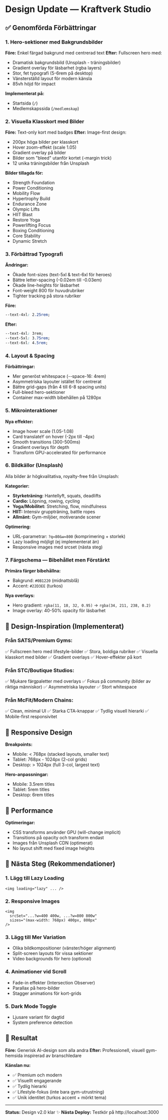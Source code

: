 # Design Update — Kraftverk Studio

## ✅ Genomförda Förbättringar

### 1. Hero-sektioner med Bakgrundsbilder

**Före:** Enkel färgad bakgrund med centrerad text
**Efter:** Fullscreen hero med:
- Dramatisk bakgrundsbild (Unsplash - träningsbilder)
- Gradient overlay för läsbarhet (rgba layers)
- Stor, fet typografi (5-6rem på desktop)
- Vänsterställd layout för modern känsla
- 85vh höjd för impact

**Implementerat på:**
- Startsida (`/`)
- Medlemskapssida (`/medlemskap`)

### 2. Visuella Klasskort med Bilder

**Före:** Text-only kort med badges
**Efter:** Image-first design:
- 200px höga bilder per klasskort
- Hover zoom-effekt (scale 1.05)
- Gradient overlay på bilder
- Bilder som "bleed" utanför kortet (-margin trick)
- 12 unika träningsbilder från Unsplash

**Bilder tillagda för:**
- Strength Foundation
- Power Conditioning  
- Mobility Flow
- Hypertrophy Build
- Endurance Zone
- Olympic Lifts
- HIIT Blast
- Restore Yoga
- Powerlifting Focus
- Boxing Conditioning
- Core Stability
- Dynamic Stretch

### 3. Förbättrad Typografi

**Ändringar:**
- Ökade font-sizes (text-5xl & text-6xl för heroes)
- Bättre letter-spacing (-0.02em till -0.03em)
- Ökade line-heights för läsbarhet
- Font-weight 800 för huvudrubriker
- Tighter tracking på stora rubriker

**Före:**
```css
--text-4xl: 2.25rem;
```

**Efter:**
```css
--text-4xl: 3rem;
--text-5xl: 3.75rem;
--text-6xl: 4.5rem;
```

### 4. Layout & Spacing

**Förbättringar:**
- Mer generöst whitespace (--space-16: 4rem)
- Asymmetriska layouter istället för centrerat
- Bättre grid-gaps (från 4 till 6-8 spacing units)
- Full-bleed hero-sektioner
- Container max-width bibehållen på 1280px

### 5. Mikrointeraktioner

**Nya effekter:**
- Image hover scale (1.05-1.08)
- Card translateY on hover (-2px till -4px)
- Smooth transitions (300-500ms)
- Gradient overlays för depth
- Transform GPU-accelerated för performance

### 6. Bildkällor (Unsplash)

Alla bilder är högkvalitativa, royalty-free från Unsplash:

**Kategorier:**
- **Styrketräning:** Hantellyft, squats, deadlifts
- **Cardio:** Löpning, rowing, cycling
- **Yoga/Mobilitet:** Stretching, flow, mindfulness
- **HIIT:** Intensiv gruppträning, battle ropes
- **Allmänt:** Gym-miljöer, motiverande scener

**Optimering:**
- URL-parametrar: `?q=80&w=800` (komprimering + storlek)
- Lazy loading möjligt (ej implementerat än)
- Responsive images med srcset (nästa steg)

### 7. Färgschema — Bibehållet men Förstärkt

**Primära färger bibehållna:**
- Bakgrund: `#0B1220` (midnattsblå)
- Accent: `#22D3EE` (turkos)

**Nya overlays:**
- Hero gradient: `rgba(11, 18, 32, 0.95)` → `rgba(34, 211, 238, 0.2)`
- Image overlay: 40-50% opacity för läsbarhet

## 🎨 Design-Inspiration (Implementerat)

### Från SATS/Premium Gyms:
✅ Fullscreen hero med lifestyle-bilder
✅ Stora, boldiga rubriker
✅ Visuella klasskort med bilder
✅ Gradient overlays
✅ Hover-effekter på kort

### Från STC/Boutique Studios:
✅ Mjukare färgpaletter med overlays
✅ Fokus på community (bilder av riktiga människor)
✅ Asymmetriska layouter
✅ Stort whitespace

### Från McFit/Modern Chains:
✅ Clean, minimal UI
✅ Starka CTA-knappar
✅ Tydlig visuell hierarki
✅ Mobile-first responsivitet

## 📱 Responsive Design

**Breakpoints:**
- Mobile: < 768px (stacked layouts, smaller text)
- Tablet: 768px - 1024px (2-col grids)
- Desktop: > 1024px (full 3-col, largest text)

**Hero-anpassningar:**
- Mobile: 3.5rem titles
- Tablet: 5rem titles  
- Desktop: 6rem titles

## 🚀 Performance

**Optimeringar:**
- CSS transforms använder GPU (will-change implicit)
- Transitions på opacity och transform endast
- Images från Unsplash CDN (optimerat)
- No layout shift med fixed image heights

## 📝 Nästa Steg (Rekommendationer)

### 1. Lägg till Lazy Loading
```tsx
<img loading="lazy" ... />
```

### 2. Responsive Images
```tsx
<img 
  srcSet="...?w=400 400w, ...?w=800 800w"
  sizes="(max-width: 768px) 400px, 800px"
/>
```

### 3. Lägg till Mer Variation
- Olika bildkompositioner (vänster/höger alignment)
- Split-screen layouts för vissa sektioner
- Video backgrounds för hero (optional)

### 4. Animationer vid Scroll
- Fade-in effekter (Intersection Observer)
- Parallax på hero-bilder
- Stagger animations för kort-grids

### 5. Dark Mode Toggle
- Ljusare variant för dagtid
- System preference detection

## 🎯 Resultat

**Före:** Generisk AI-design som alla andra
**Efter:** Professionell, visuell gym-hemsida inspirerad av branschledare

**Känslan nu:**
- ✅ Premium och modern
- ✅ Visuellt engagerande
- ✅ Tydlig hierarki
- ✅ Lifestyle-fokus (inte bara gym-utrustning)
- ✅ Unik identitet (turkos accent + mörkt tema)

---

**Status:** Design v2.0 klar ✨
**Nästa Deploy:** Testkör på http://localhost:3000





